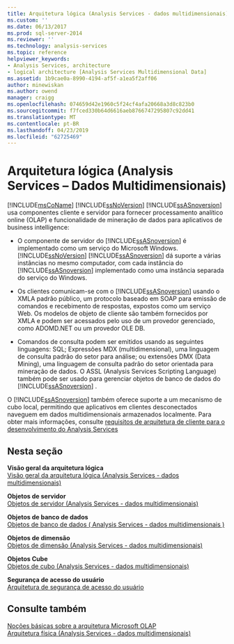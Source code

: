 ```yaml
---
title: Arquitetura lógica (Analysis Services - dados multidimensionais) | Microsoft Docs
ms.custom: ''
ms.date: 06/13/2017
ms.prod: sql-server-2014
ms.reviewer: ''
ms.technology: analysis-services
ms.topic: reference
helpviewer_keywords:
- Analysis Services, architecture
- logical architecture [Analysis Services Multidimensional Data]
ms.assetid: 1b9cae0a-8990-4194-af5f-a1ea5f2aff06
author: minewiskan
ms.author: owend
manager: craigg
ms.openlocfilehash: 074659d42e1960c5f24cf4afa20668a3d8c823b0
ms.sourcegitcommit: f7fced330b64d6616aeb8766747295807c92dd41
ms.translationtype: MT
ms.contentlocale: pt-BR
ms.lasthandoff: 04/23/2019
ms.locfileid: "62725469"
---
```

# <a name="logical-architecture-analysis-services---multidimensional-data"></a>Arquitetura lógica (Analysis Services – Dados Multidimensionais)
  [!INCLUDE[msCoName](../../../includes/msconame-md.md)] [!INCLUDE[ssNoVersion](../../../includes/ssnoversion-md.md)] [!INCLUDE[ssASnoversion](../../../includes/ssasnoversion-md.md)] usa componentes cliente e servidor para fornecer processamento analítico online (OLAP) e funcionalidade de mineração de dados para aplicativos de business intelligence:  
  
-   O componente de servidor do [!INCLUDE[ssASnoversion](../../../includes/ssasnoversion-md.md)] é implementado como um serviço do Microsoft Windows. [!INCLUDE[ssNoVersion](../../../includes/ssnoversion-md.md)] [!INCLUDE[ssASnoversion](../../../includes/ssasnoversion-md.md)] dá suporte a várias instâncias no mesmo computador, com cada instância do [!INCLUDE[ssASnoversion](../../../includes/ssasnoversion-md.md)] implementado como uma instância separada do serviço do Windows.  
  
-   Os clientes comunicam-se com o [!INCLUDE[ssASnoversion](../../../includes/ssasnoversion-md.md)] usando o XMLA padrão público, um protocolo baseado em SOAP para emissão de comandos e recebimento de respostas, expostos como um serviço Web. Os modelos de objeto de cliente são também fornecidos por XMLA e podem ser acessados pelo uso de um provedor gerenciado, como ADOMD.NET ou um provedor OLE DB.  
  
-   Comandos de consulta podem ser emitidos usando as seguintes linguagens: SQL; Expressões MDX (multidimensional), uma linguagem de consulta padrão do setor para análise; ou extensões DMX (Data Mining), uma linguagem de consulta padrão do setor orientada para mineração de dados. O ASSL (Analysis Services Scripting Language) também pode ser usado para gerenciar objetos de banco de dados do [!INCLUDE[ssASnoversion](../../../includes/ssasnoversion-md.md)] .  
  
 O [!INCLUDE[ssASnoversion](../../../includes/ssasnoversion-md.md)] também oferece suporte a um mecanismo de cubo local, permitindo que aplicativos em clientes desconectados naveguem em dados multidimensionais armazenados localmente. Para obter mais informações, consulte [requisitos de arquitetura de cliente para o desenvolvimento do Analysis Services](../olap-physical/client-architecture-requirements-for-analysis-services-development.md)  
  
## <a name="in-this-section"></a>Nesta seção  
 **Visão geral da arquitetura lógica**  
 [Visão geral da arquitetura lógica &#40;Analysis Services - dados multidimensionais&#41;](logical-architecture-overview-analysis-services-multidimensional-data.md)  
  
 **Objetos de servidor**  
 [Objetos de servidor &#40;Analysis Services - dados multidimensionais&#41;](server-objects-analysis-services-multidimensional-data.md)  
  
 **Objetos de banco de dados**  
 [Objetos de banco de dados &#40; Analysis Services - dados multidimensionais &#41;](database-objects-analysis-services-multidimensional-data.md)  
  
 **Objetos de dimensão**  
 [Objetos de dimensão &#40;Analysis Services - dados multidimensionais&#41;](../../multidimensional-models-olap-logical-dimension-objects/dimension-objects-analysis-services-multidimensional-data.md)  
  
 **Objetos Cube**  
 [Objetos de cubo &#40;Analysis Services - dados multidimensionais&#41;](../../multidimensional-models-olap-logical-cube-objects/cube-objects-analysis-services-multidimensional-data.md)  
  
 **Segurança de acesso do usuário**  
 [Arquitetura de segurança de acesso do usuário](understanding-microsoft-olap-logical-architecture.md)  
  
## <a name="see-also"></a>Consulte também  
 [Noções básicas sobre a arquitetura Microsoft OLAP](../olap-physical/understanding-microsoft-olap-architecture.md)   
 [Arquitetura física &#40;Analysis Services - dados multidimensionais&#41;](../olap-physical/understanding-microsoft-olap-physical-architecture.md)  
  
  
